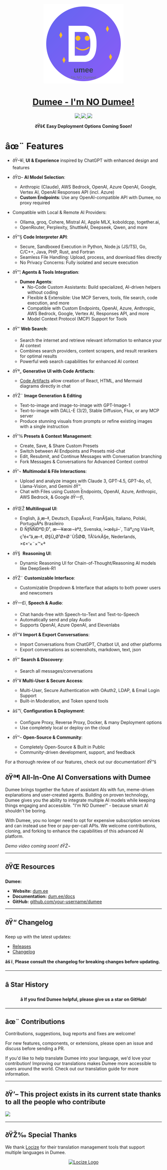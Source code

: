 ﻿<p align="center">
  <a href="https://dum.ee">
    <img src="client/public/assets/dumee-logo.svg" height="256">
  </a>
  <h1 align="center">
    <a href="https://dum.ee">Dumee - I'm NO Dumee!</a>
  </h1>
</p>

<p align="center">
  <a href="https://dum.ee/discord"> 
    <img
      src="https://img.shields.io/badge/DISCORD-blueviolet.svg?style=for-the-badge&logo=discord&logoColor=white&labelColor=000000&logoWidth=20">
  </a>
  <a href="https://dum.ee/docs"> 
    <img
      src="https://img.shields.io/badge/DOCS-blue.svg?style=for-the-badge&logo=read-the-docs&logoColor=white&labelColor=000000&logoWidth=20">
  </a>
  <a href="https://github.com/your-username/dumee">
    <img
      src="https://img.shields.io/badge/GITHUB-black.svg?style=for-the-badge&logo=github&logoColor=white&labelColor=000000&logoWidth=20">
  </a>
</p>

<p align="center">
  <strong>ðŸš€ Easy Deployment Options Coming Soon!</strong>
</p>




# âœ¨ Features

- ðŸ–¥ï¸ **UI & Experience** inspired by ChatGPT with enhanced design and features

- ðŸ¤– **AI Model Selection**:  
  - Anthropic (Claude), AWS Bedrock, OpenAI, Azure OpenAI, Google, Vertex AI, OpenAI Responses API (incl. Azure)
  - **Custom Endpoints**: Use any OpenAI-compatible API with Dumee, no proxy required
- Compatible with Local & Remote AI Providers:
    - Ollama, groq, Cohere, Mistral AI, Apple MLX, koboldcpp, together.ai,
    - OpenRouter, Perplexity, ShuttleAI, Deepseek, Qwen, and more

- ðŸ”§ **Code Interpreter API**: 
  - Secure, Sandboxed Execution in Python, Node.js (JS/TS), Go, C/C++, Java, PHP, Rust, and Fortran
  - Seamless File Handling: Upload, process, and download files directly
  - No Privacy Concerns: Fully isolated and secure execution

- ðŸ”¦ **Agents & Tools Integration**:  
  - **Dumee Agents**:
    - No-Code Custom Assistants: Build specialized, AI-driven helpers without coding  
    - Flexible & Extensible: Use MCP Servers, tools, file search, code execution, and more  
    - Compatible with Custom Endpoints, OpenAI, Azure, Anthropic, AWS Bedrock, Google, Vertex AI, Responses API, and more
    - Model Context Protocol (MCP) Support for Tools

- ðŸ” **Web Search**:  
  - Search the internet and retrieve relevant information to enhance your AI context
  - Combines search providers, content scrapers, and result rerankers for optimal results
  - Powerful web search capabilities for enhanced AI context

- ðŸª„ **Generative UI with Code Artifacts**:  
  - [Code Artifacts](https://youtu.be/GfTj7O4gmd0?si=WJbdnemZpJzBrJo3) allow creation of React, HTML, and Mermaid diagrams directly in chat

- ðŸŽ¨ **Image Generation & Editing**
  - Text-to-image and image-to-image with GPT-Image-1
  - Text-to-image with DALL-E (3/2), Stable Diffusion, Flux, or any MCP server
  - Produce stunning visuals from prompts or refine existing images with a single instruction

- ðŸ’¾ **Presets & Context Management**:  
  - Create, Save, & Share Custom Presets  
  - Switch between AI Endpoints and Presets mid-chat
  - Edit, Resubmit, and Continue Messages with Conversation branching  
  - Fork Messages & Conversations for Advanced Context control

- ðŸ’¬ **Multimodal & File Interactions**:  
  - Upload and analyze images with Claude 3, GPT-4.5, GPT-4o, o1, Llama-Vision, and Gemini ðŸ“¸  
  - Chat with Files using Custom Endpoints, OpenAI, Azure, Anthropic, AWS Bedrock, & Google ðŸ—ƒï¸

- ðŸŒŽ **Multilingual UI**:  
  - English, ä¸­æ–‡, Deutsch, EspaÃ±ol, FranÃ§ais, Italiano, Polski, PortuguÃªs Brasileiro
  - Ð ÑƒÑÑÐºÐ¸Ð¹, æ—¥æœ¬èªž, Svenska, í•œêµ­ì–´, Tiáº¿ng Viá»‡t, ç¹é«”ä¸­æ–‡, Ø§Ù„Ø¹Ø±Ø¨ÙŠØ©, TÃ¼rkÃ§e, Nederlands, ×¢×‘×¨×™×ª

- ðŸ§  **Reasoning UI**:  
  - Dynamic Reasoning UI for Chain-of-Thought/Reasoning AI models like DeepSeek-R1

- ðŸŽ¨ **Customizable Interface**:  
  - Customizable Dropdown & Interface that adapts to both power users and newcomers

- ðŸ—£ï¸ **Speech & Audio**:  
  - Chat hands-free with Speech-to-Text and Text-to-Speech  
  - Automatically send and play Audio  
  - Supports OpenAI, Azure OpenAI, and Elevenlabs

- ðŸ“¥ **Import & Export Conversations**:  
  - Import Conversations from ChatGPT, Chatbot UI, and other platforms  
  - Export conversations as screenshots, markdown, text, json

- ðŸ” **Search & Discovery**:  
  - Search all messages/conversations

- ðŸ‘¥ **Multi-User & Secure Access**:
  - Multi-User, Secure Authentication with OAuth2, LDAP, & Email Login Support
  - Built-in Moderation, and Token spend tools

- âš™ï¸ **Configuration & Deployment**:  
  - Configure Proxy, Reverse Proxy, Docker, & many Deployment options  
  - Use completely local or deploy on the cloud

- ðŸ“– **Open-Source & Community**:  
  - Completely Open-Source & Built in Public  
  - Community-driven development, support, and feedback

For a thorough review of our features, check out our documentation! ðŸ“š

## ðŸª¶ All-In-One AI Conversations with Dumee

Dumee brings together the future of assistant AIs with fun, meme-driven explanations and user-created agents. Building on proven technology, Dumee gives you the ability to integrate multiple AI models while keeping things engaging and accessible. "I'm NO Dumee!" - because smart AI shouldn't be boring.

With Dumee, you no longer need to opt for expensive subscription services and can instead use free or pay-per-call APIs. We welcome contributions, cloning, and forking to enhance the capabilities of this advanced AI platform.

*Demo video coming soon! ðŸŽ¬*

---

## ðŸŒ Resources

**Dumee:**
  - **Website:** [dum.ee](https://dum.ee)
  - **Documentation:** [dum.ee/docs](https://dum.ee/docs)
  - **GitHub:** [github.com/your-username/dumee](https://github.com/your-username/dumee)

---

## ðŸ“ Changelog

Keep up with the latest updates:
- [Releases](https://github.com/your-username/dumee/releases)
- [Changelog](https://dum.ee/changelog)

**âš ï¸ Please consult the changelog for breaking changes before updating.**

---

## â­ Star History

<p align="center">
  <strong>â­ If you find Dumee helpful, please give us a star on GitHub!</strong>
</p>

---

## âœ¨ Contributions

Contributions, suggestions, bug reports and fixes are welcome!

For new features, components, or extensions, please open an issue and discuss before sending a PR.

If you'd like to help translate Dumee into your language, we'd love your contribution! Improving our translations makes Dumee more accessible to users around the world. Check out our translation guide for more information.

---

## ðŸ’– This project exists in its current state thanks to all the people who contribute

<a href="https://github.com/your-username/dumee/graphs/contributors">
  <img src="https://contrib.rocks/image?repo=your-username/dumee" />
</a>

---

## ðŸŽ‰ Special Thanks

We thank [Locize](https://locize.com) for their translation management tools that support multiple languages in Dumee.

<p align="center">
  <a href="https://locize.com" target="_blank" rel="noopener noreferrer">
    <img src="https://github.com/user-attachments/assets/d6b70894-6064-475e-bb65-92a9e23e0077" alt="Locize Logo" height="50">
  </a>
</p>

